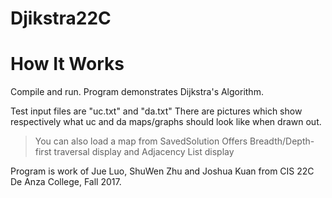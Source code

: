 # Djikstra22C
How It Works
=======


Compile and run. Program demonstrates Dijkstra's Algorithm.

Test input files are "uc.txt" and "da.txt"
There are pictures which show respectively what uc and da maps/graphs should look like when drawn out.

> You can also load a map from SavedSolution
> Offers Breadth/Depth-first traversal display and Adjacency List display

Program is work of Jue Luo, ShuWen Zhu and Joshua Kuan from CIS 22C De Anza College, Fall 2017.
